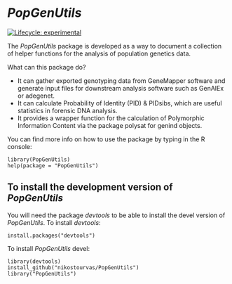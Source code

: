 # *PopGenUtils*

<!-- badges: start -->
  [![Lifecycle: experimental](https://img.shields.io/badge/lifecycle-experimental-orange.svg)](https://www.tidyverse.org/lifecycle/#experimental)
  <!-- badges: end -->
  
The *PopGenUtils* package is developed as a way to document a collection of 
helper functions for the analysis of population genetics data.

What can this package do?

- It can gather exported genotyping data from GeneMapper software and generate 
input files for downstream analysis software such as GenAlEx or adegenet.
- It can calculate Probability of Identity (PID) & PIDsibs, which are 
useful statistics in forensic DNA analysis.
- It provides a wrapper function for the calculation of Polymorphic Information 
Content via the package polysat for genind objects.

You can find more info on how to use the package by typing in the R console:

```
library(PopGenUtils)
help(package = "PopGenUtils")
```

## To install the development version of *PopGenUtils*

You will need the package *devtools*  to be able to install the devel version 
of *PopGenUtils*. To install *devtools*:

```
install.packages("devtools")
```

To install *PopGenUtils* devel:

```
library(devtools)
install_github("nikostourvas/PopGenUtils")
library("PopGenUtils")
```

